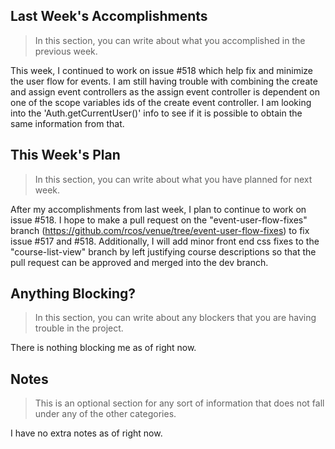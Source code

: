## Last Week's Accomplishments

> In this section, you can write about what you accomplished in the previous week.

This week, I continued to work on issue #518 which help fix and minimize the user flow for events.
I am still having trouble with combining the create and assign event controllers as the assign event controller
is dependent on one of the scope variables ids of the create event controller. I am looking into the 'Auth.getCurrentUser()'
info to see if it is possible to obtain the same information from that.

## This Week's Plan

> In this section, you can write about what you have planned for next week.

After my accomplishments from last week, I plan to continue to work on issue #518. 
I hope to make a pull request on the "event-user-flow-fixes" branch (https://github.com/rcos/venue/tree/event-user-flow-fixes) 
to fix issue #517 and #518. Additionally, I will add minor front end css fixes to the "course-list-view" branch by left justifying
course descriptions so that the pull request can be approved and merged into the dev branch.

## Anything Blocking?

> In this section, you can write about any blockers that you are having trouble in the project.

There is nothing blocking me as of right now.

## Notes

> This is an optional section for any sort of information that does not fall under any of the other categories.

I have no extra notes as of right now.
